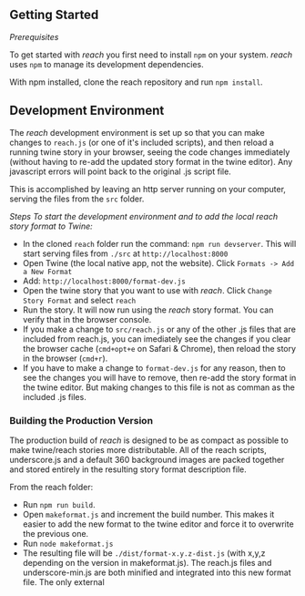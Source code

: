 ## Getting Started

*Prerequisites*

To get started with *reach* you first need to install `npm` on your system. *reach* uses `npm` to manage its development dependencies.

With npm installed, clone the reach repository and run `npm install`. 



## Development Environment

The *reach* development environment is set up so that you can make changes to `reach.js` (or one of it's included scripts), and then reload a running twine story in your browser, seeing the code changes immediately (without having to re-add the updated story format in the twine editor). Any javascript errors will point back to the original .js script file.

This is accomplished by leaving an http server running on your computer, serving the files from the `src` folder.

 *Steps To start the development environment and to add the local reach story format to Twine:*

- In the cloned `reach` folder run the command: `npm run devserver`. This will start serving files from `./src` at `http://localhost:8000`
- Open Twine (the local native app, not the website). Click `Formats -> Add a New Format`
- Add: `http://localhost:8000/format-dev.js`
- Open the twine story that you want to use with *reach*. Click `Change Story Format` and select `reach`
- Run the story. It will now run using the *reach* story format. You can verify that in the browser console.
- If you make a change to `src/reach.js` or any of the other .js files that are included from reach.js, you can imediately see the changes if you clear the browser cache (`cmd+opt+e` on Safari & Chrome), then reload the story in the browser (`cmd+r`).
- If you have to make a change to `format-dev.js` for any reason, then to see the changes you will have to remove, then re-add the story format in the twine editor. But making changes to this file is not as comman as the included .js files.



### Building the Production Version

The production build of *reach* is designed to be as compact as possible to make twine/reach stories more distributable. All of the reach scripts, underscore.js and a default 360 background images are packed together and stored entirely in the resulting story format description file.

From the reach folder:

* Run `npm run build`. 
* Open `makeformat.js` and increment the build number. This makes it easier to add the new format to the twine editor and force it to overwrite the previous one.
* Run `node makeformat.js` 
* The resulting file will be  `./dist/format-x.y.z-dist.js` (with x,y,z depending on the version in makeformat.js). The reach.js files and underscore-min.js are both minified and integrated into this new format file. The only external <script> dependency will be for *a-frame* itself.
* To test the file with the local twine app, run `npm run twineserver`. Then in the twine app, add a new story format again, but use the address `http://localhost:8000/format-x.y.z-dist.js`. Note that this will overwrite the development format version if you have previously added that.

### Including images and media in your reach story

If your passages reference media, like images, sound or video, likely you will host those on an external server. The server needs to serve files with [the 'CORS' header set](https://developer.mozilla.org/en-US/docs/Web/HTTP/CORS). I have found that using the `assets` container in a basic https://glitch.com project works. And so does a website hosted by *github pages*.

### A very, very brief formatting guide for reach.

*Links*

* Basic Syntax: `[[Passage Name]]`
* Separating the passage name and the text shown on the screen: `[[Visible Text|PassageName]]`

*Text Panels*

These work like links, except they are not clickable when the story is running in VR. The syntax is similar to the **basic** example above, except you put a backtick (`) just before it. When you enter this in the twine editor, it will create another linked passage. Any text you enter in that passage in the editor will be printed in a floating text panel in the scene passage where the link appears.

*Position of text panels and links*

Unless you override this with explicit options (as described below), the vr links and vr text panels will be positioned in an analogous way to the relative positions of the passage boxes in the twine editor. You can move text panels left, right, up ,down in the twine editor to move the virtual panels and links left, right, forward, behind the viewer in the resulting vr scene.

*360 background images*

Add this to VR scene passage:

* Basic Syntax: `((http://url_to_image.png))`

*Positioning text panels and links*

Use 'json' style data to add options.

e.g. Put a text link to the right in the vr space, regardless of the position of the passage boxes in the twine editor:

`{"direction": 3}[[NameOfPassage]]`

(If this is for a Text panel, put a "`" between the } and the [ )

*Direction numbers*: works like a clock, with 0 (or 12) being forward, 3 is directly to the right, 9 is to the left, 6 behind, and any floating point value in between is valid too.

Multiple options can be combined like a regular json dictionary.

e.g. Set the direction and distance (in meters) of a panel:

`{"direction": 3, "distance": 6}[[NameOfPassage]]`

with background color and opacity:

`{"direction": 3, "distance": 6, "backgroundColor":"#00AA00", "backgroundOpacity":0.7}[[NameOfPassage]]`

Note you cannot place a linebreak within an {options}[[link]] statement. It must be all on one line (soft-wrapping in the twine editor is ok).

*Audio file*

Wrap the url in double-tildes. This will start an audio file playing when the user opens the passage:

`~~https://link_to_mp3_file~~`

To play a sound from a particular position (e.g. from the left) in vr space:

`{"direction": 9}~~https://link_to_mp3_file`~~

*Scripting and templating*

New: in scene and text passages you can now add javascript. The javascript will run when the passage is opened. It operates the same as the scripting in the *Snowman* story format. Many of the same window.story and window.passage variables as you would find in Snowman are available.

Wrap your sections of script in:

`<% my script code %>`

Use `print()` to print text back into the passage at runtime.

(Or use `<%= ... %>` to output the result of a javascript expression to the passage.)

e.g.

`<% if (window.story.state.lightsAreOn === true) { %>`

`((https://example.com/backgroundWithLightsOn.jpg))`

`<% } else { %>`

`((https://example.com/backgroundWithLightsOff.jpg))`

`<% } %>`

